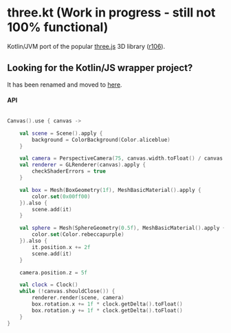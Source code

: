 # three.kt (Work in progress - still not 100% functional)

Kotlin/JVM port of the popular [three.js](http://threejs.org) 3D library ([r106](https://github.com/mrdoob/three.js/tree/r106)).

## Looking for the Kotlin/JS wrapper project?
It has been renamed and moved to [here](https://github.com/markaren/three-kt-wrapper).


#### API

```kotlin

Canvas().use { canvas ->

    val scene = Scene().apply {
        background = ColorBackground(Color.aliceblue)
    }

    val camera = PerspectiveCamera(75, canvas.width.toFloat() / canvas.height, 0.1, 1000)
    val renderer = GLRenderer(canvas).apply {
        checkShaderErrors = true
    }

    val box = Mesh(BoxGeometry(1f), MeshBasicMaterial().apply {
        color.set(0x00ff00)
    }).also {
        scene.add(it)
    }

    val sphere = Mesh(SphereGeometry(0.5f), MeshBasicMaterial().apply {
        color.set(Color.rebeccapurple)
    }).also {
        it.position.x += 2f
        scene.add(it)
    }

    camera.position.z = 5f

    val clock = Clock()
    while (!canvas.shouldClose()) {
        renderer.render(scene, camera)
        box.rotation.x += 1f * clock.getDelta().toFloat()
        box.rotation.y += 1f * clock.getDelta().toFloat()
    }
}

```

